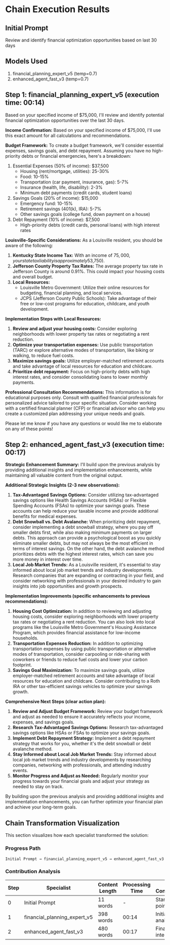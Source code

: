 # Chain Execution Results

## Initial Prompt

Review and identify financial optimization opportunities based on last 30 days

## Models Used

1. financial_planning_expert_v5 (temp=0.7)
2. enhanced_agent_fast_v3 (temp=0.7)

## Step 1: financial_planning_expert_v5 (execution time: 00:14)

Based on your specified income of $75,000, I'll review and identify potential financial optimization opportunities over the last 30 days.

**Income Confirmation:**
Based on your specified income of $75,000, I'll use this exact amount for all calculations and recommendations.

**Budget Framework:**
To create a budget framework, we'll consider essential expenses, savings goals, and debt repayment. Assuming you have no high-priority debts or financial emergencies, here's a breakdown:

1. Essential Expenses (50% of income): $37,500
	* Housing (rent/mortgage, utilities): 25-30%
	* Food: 10-15%
	* Transportation (car payment, insurance, gas): 5-7%
	* Insurance (health, life, disability): 2-3%
	* Minimum debt payments (credit cards, student loans)
2. Savings Goals (20% of income): $15,000
	* Emergency fund: 10-15%
	* Retirement savings (401(k), IRA): 5-7%
	* Other savings goals (college fund, down payment on a house)
3. Debt Repayment (10% of income): $7,500
	* High-priority debts (credit cards, personal loans) with high interest rates

**Louisville-Specific Considerations:**
As a Louisville resident, you should be aware of the following:

1. **Kentucky State Income Tax:** With an income of $75,000, your state tax liability is approximately 5% ($3,750).
2. **Jefferson County Property Tax Rates:** The average property tax rate in Jefferson County is around 0.91%. This could impact your housing costs and overall budget.
3. **Local Resources:**
	* Louisville Metro Government: Utilize their online resources for budgeting, financial planning, and local services.
	* JCPS (Jefferson County Public Schools): Take advantage of their free or low-cost programs for education, childcare, and youth development.

**Implementation Steps with Local Resources:**

1. **Review and adjust your housing costs:** Consider exploring neighborhoods with lower property tax rates or negotiating a rent reduction.
2. **Optimize your transportation expenses:** Use public transportation (TARC) or explore alternative modes of transportation, like biking or walking, to reduce fuel costs.
3. **Maximize savings goals:** Utilize employer-matched retirement accounts and take advantage of local resources for education and childcare.
4. **Prioritize debt repayment:** Focus on high-priority debts with high interest rates, and consider consolidating loans to lower monthly payments.

**Professional Consultation Recommendations:**
This information is for educational purposes only. Consult with qualified financial professionals for personalized advice tailored to your specific situation. Consider working with a certified financial planner (CFP) or financial advisor who can help you create a customized plan addressing your unique needs and goals.

Please let me know if you have any questions or would like me to elaborate on any of these points!

## Step 2: enhanced_agent_fast_v3 (execution time: 00:17)

**Strategic Enhancement Summary:**
I'll build upon the previous analysis by providing additional insights and implementation enhancements, while maintaining all valuable content from the original output.

**Additional Strategic Insights (2-3 new observations):**

1. **Tax-Advantaged Savings Options:** Consider utilizing tax-advantaged savings options like Health Savings Accounts (HSAs) or Flexible Spending Accounts (FSAs) to optimize your savings goals. These accounts can help reduce your taxable income and provide additional benefits for medical expenses.
2. **Debt Snowball vs. Debt Avalanche:** When prioritizing debt repayment, consider implementing a debt snowball strategy, where you pay off smaller debts first, while also making minimum payments on larger debts. This approach can provide a psychological boost as you quickly eliminate smaller debts, but may not always be the most efficient in terms of interest savings. On the other hand, the debt avalanche method prioritizes debts with the highest interest rates, which can save you more money in interest over time.
3. **Local Job Market Trends:** As a Louisville resident, it's essential to stay informed about local job market trends and industry developments. Research companies that are expanding or contracting in your field, and consider networking with professionals in your desired industry to gain insights into job opportunities and growth prospects.

**Implementation Improvements (specific enhancements to previous recommendations):**

1. **Housing Cost Optimization:** In addition to reviewing and adjusting housing costs, consider exploring neighborhoods with lower property tax rates or negotiating a rent reduction. You can also look into local programs like the Louisville Metro Government's Housing Assistance Program, which provides financial assistance for low-income households.
2. **Transportation Expenses Reduction:** In addition to optimizing transportation expenses by using public transportation or alternative modes of transportation, consider carpooling or ride-sharing with coworkers or friends to reduce fuel costs and lower your carbon footprint.
3. **Savings Goal Maximization:** To maximize savings goals, utilize employer-matched retirement accounts and take advantage of local resources for education and childcare. Consider contributing to a Roth IRA or other tax-efficient savings vehicles to optimize your savings growth.

**Comprehensive Next Steps (clear action plan):**

1. **Review and Adjust Budget Framework:** Review your budget framework and adjust as needed to ensure it accurately reflects your income, expenses, and savings goals.
2. **Research Tax-Advantaged Savings Options:** Research tax-advantaged savings options like HSAs or FSAs to optimize your savings goals.
3. **Implement Debt Repayment Strategy:** Implement a debt repayment strategy that works for you, whether it's the debt snowball or debt avalanche method.
4. **Stay Informed about Local Job Market Trends:** Stay informed about local job market trends and industry developments by researching companies, networking with professionals, and attending industry events.
5. **Monitor Progress and Adjust as Needed:** Regularly monitor your progress towards your financial goals and adjust your strategy as needed to stay on track.

By building upon the previous analysis and providing additional insights and implementation enhancements, you can further optimize your financial plan and achieve your long-term goals.

## Chain Transformation Visualization

This section visualizes how each specialist transformed the solution:

### Progress Path

```
Initial Prompt → financial_planning_expert_v5 → enhanced_agent_fast_v3
```

### Contribution Analysis

| Step | Specialist | Content Length | Processing Time | Key Contribution |
|------|------------|----------------|-----------------|------------------|
| 0 | Initial Prompt | 11 words | - | Starting point |
| 1 | financial_planning_expert_v5 | 398 words | 00:14 | Initial analysis |
| 2 | enhanced_agent_fast_v3 | 480 words | 00:17 | Final integration |

